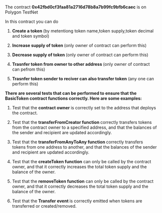 The contract <b>0x42fbd0cf3faa81a2716d78b8a7b99fc9bfb6caec</b> is on Polygon TestNet 

In this contract you can do 

1) <b>Create a token </b>(by metentiong token name,token supply,token decimal and token symbol)

2) <b>Increase supply of token </b>(only owner of contract can perform this)

3) <b>Decrease supply of token </b>(only owner of contract can perform this)

4) <b>Trasnfer token from owner to other address </b>(only owner of contract can pefrom this)

5) <b>Trasnfer token sender to reciver can also transfer token</b> (any one can perform this)

<b>There are several tests that can be performed to ensure that the BasicToken contract functions correctly. Here are some examples:</b>

1) Test that the <b> contract owner </b> is correctly set to the address that deploys the contract.

2) Test that the <b> transferFromCreator function </b> correctly transfers tokens from the contract owner to a specified address, and that the balances of the sender and recipient are updated accordingly.

3) Test that the <b> transferFromAnyToAny function </b> correctly transfers tokens from one address to another, and that the balances of the sender and recipient are updated accordingly.

4) Test that the <b> createToken function</b> can only be called by the contract owner, and that it correctly increases the total token supply and the balance of the owner.

5) Test that the <b> removeToken function</b> can only be called by the contract owner, and that it correctly decreases the total token supply and the balance of the owner.

6) Test that the <b> Transfer event </b>is correctly emitted when tokens are transferred or created/removed.
